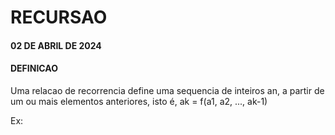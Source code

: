 # RECURSAO
#### 02 DE ABRIL DE 2024

#### DEFINICAO

Uma relacao de recorrencia define uma sequencia de inteiros an, a partir de um ou mais elementos anteriores, isto é,  ak = f(a1, a2, ..., ak-1)

Ex: